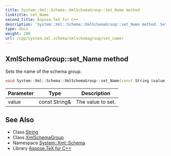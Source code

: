 ```yaml
---
title: System::Xml::Schema::XmlSchemaGroup::set_Name method
linktitle: set_Name
second_title: Aspose.TeX for C++
description: 'System::Xml::Schema::XmlSchemaGroup::set_Name method. Sets the name of the schema group in C++.'
type: docs
weight: 200
url: /cpp/system.xml.schema/xmlschemagroup/set_name/
---
```

## XmlSchemaGroup::set_Name method


Sets the name of the schema group.

```cpp
void System::Xml::Schema::XmlSchemaGroup::set_Name(const String &value)
```


| Parameter | Type | Description |
| --- | --- | --- |
| value | const String\& | The value to set. |

## See Also

* Class [String](../../../system/string/)
* Class [XmlSchemaGroup](../)
* Namespace [System::Xml::Schema](../../)
* Library [Aspose.TeX for C++](../../../)
